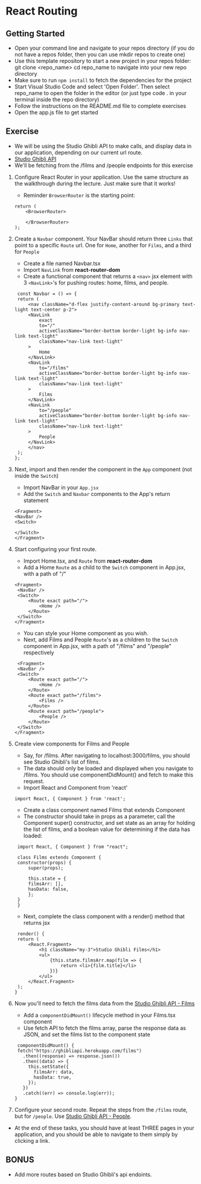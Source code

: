 # React Routing

## Getting Started

- Open your command line and navigate to your repos directory (if you do not have a repos folder, then you can use mkdir repos to create one)
- Use this template repository to start a new project in your repos folder: git clone <repo_name>
  cd repo_name to navigate into your new repo directory
- Make sure to run `npm install` to fetch the dependencies for the project
- Start Visual Studio Code and select 'Open Folder'. Then select repo_name to open the folder in the editor (or just type code . in your terminal inside the repo directory)
- Follow the instructions on the README.md file to complete exercises
- Open the app.js file to get started

## Exercise

- We will be using the Studio Ghibli API to make calls, and display data in our application, depending on our current url route.
- [Studio Ghibli API](https://ghibliapi.herokuapp.com/#section/Studio-Ghibli-API)
- We'll be fetching from the /films and /people endpoints for this exercise

1. Configure React Router in your application. Use the same structure as the walkthrough during the lecture. Just make sure that it works!

   - Reminder `BrowserRouter` is the starting point:

   ```
   return (
       <BrowserRouter>

       </BrowserRouter>
   );
   ```

2. Create a `Navbar` component. Your NavBar should return three `Links` that point to a specific `Route` url. One for `Home`, another for `Films`, and a third for `People`

   - Create a file named Navbar.tsx
   - Import `NavLink` from **react-router-dom**
   - Create a functional component that returns a `<nav>` jsx element with 3 `<NavLink>`'s for pushing routes: home, films, and people.

   ```
    const Navbar = () => {
    return (
        <nav className="d-flex justify-content-around bg-primary text-light text-center p-2">
        <NavLink
            exact
            to="/"
            activeClassName="border-bottom border-light bg-info nav-link text-light"
            className="nav-link text-light"
        >
            Home
        </NavLink>
        <NavLink
            to="/films"
            activeClassName="border-bottom border-light bg-info nav-link text-light"
            className="nav-link text-light"
        >
            Films
        </NavLink>
        <NavLink
            to="/people"
            activeClassName="border-bottom border-light bg-info nav-link text-light"
            className="nav-link text-light"
        >
            People
        </NavLink>
        </nav>
    );
   };
   ```

3. Next, import and then render the component in the `App` component (not inside the `Switch`)

   - Import NavBar in your `App.jsx`
   - Add the `Switch` and `Navbar` components to the App's return statement

   ```
   <Fragment>
   <NavBar />
   <Switch>

   </Switch>
   </Fragment>
   ```

4. Start configuring your first route.

   - Import Home.tsx, and `Route` from **react-router-dom**
   - Add a Home `Route` as a child to the `Switch` component in App.jsx, with a path of "/"

   ```
   <Fragment>
    <NavBar />
    <Switch>
        <Route exact path="/">
            <Home />
        </Route>
    </Switch>
   </Fragment>
   ```

   - You can style your Home component as you wish.
   - Next, add Films and People `Route`'s as a children to the `Switch` component in App.jsx, with a path of "/films" and "/people" respectively

   ```
    <Fragment>
    <NavBar />
    <Switch>
        <Route exact path="/">
            <Home />
        </Route>
        <Route exact path="/films">
            <Films />
        </Route>
        <Route exact path="/people">
            <People />
        </Route>
    </Switch>
   </Fragment>
   ```

5. Create view components for Films and People

   - Say, for /films. After navigating to localhost:3000/films, you should see Studio Ghibli's list of films.
   - The data should only be loaded and displayed when you navigate to /films. You should use componentDidMount() and fetch to make this request.
   - Import React and Component from 'react'

   `import React, { Component } from 'react';`

   - Create a class component named Films that extends Component
   - The constructor should take in props as a parameter, call the Component super() constructor, and set state as an array for holding the list of films, and a boolean value for determining if the data has loaded:

   ```
    import React, { Component } from "react";

    class Films extends Component {
    constructor(props) {
        super(props);

        this.state = {
        filmsArr: [],
        hasData: false,
        };
    }
    }
   ```

   - Next, complete the class component with a render() method that returns jsx

   ```
    render() {
    return (
        <React.Fragment>
            <h1 className="my-3">Studio Ghibli Films</h1>
            <ul>
                {this.state.filmsArr.map(film => {
                    return <li>{film.title}</li>
                })}
            </ul>
        </React.Fragment>
    );
   }
   ```

6. Now you'll need to fetch the films data from the [Studio Ghibli API - Films](https://ghibliapi.herokuapp.com/films)

   - Add a `componentDidMount()` lifecycle method in your Films.tsx component
   - Use fetch API to fetch the films array, parse the response data as JSON, and set the films list to the component state

   ```
    componentDidMount() {
    fetch("https://ghibliapi.herokuapp.com/films")
      .then((response) => response.json())
      .then((data) => {
        this.setState({
          filmsArr: data,
          hasData: true,
        });
      })
      .catch((err) => console.log(err));
   }
   ```

7. Configure your second route. Repeat the steps from the `/films` route, but for `/people`. Use [Studio Ghibli API - People](https://ghibliapi.herokuapp.com/people).

- At the end of these tasks, you should have at least THREE pages in your application, and you should be able to navigate to them simply by clicking a link.

## BONUS

- Add more routes based on Studio Ghibli's api endoints.
